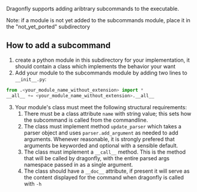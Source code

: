 Dragonfly supports adding aribtrary subcommands to the executable.

Note: if a module is not yet added to the subcommands module, place it in the "not_yet_ported" subdirectory

## How to add a subcommand

1. create a python module in this subdirectory for your implementation, it should contain a class which implements the behavior your want
2. Add your module to the subcommands module by adding two lines to `__init__.py`:
```python
from .<your_module_name_without_extension> import *
__all__ += <your_module_name_without_extension>.__all__
```
3. Your module's class must meet the following structural requirements:
    1. There must be a class attribute `name` with string value; this sets how the subcommand is called from the commandline.
    2. The class must implement method `update_parser` which takes a parser object and uses `parser.add_argument` as needed to add arguments. Whenever reasonable, it is strongly prefered that arguments be keyworded and optional with a sensible default.
    3. The class must implement a `__call__` method. This is the method that will be called by dragonfly, with the entire parsed args namespace passed in as a single argument.
    4. The class should have a `__doc__` attribute, if present it will serve as the content displayed for the command when dragonfly is called with `-h`
